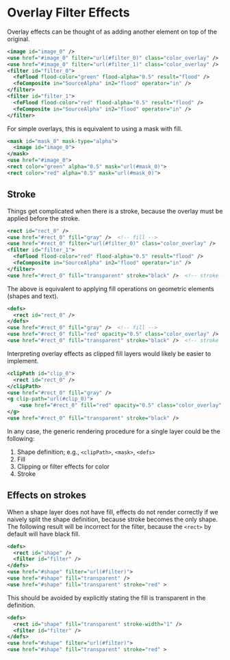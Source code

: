 # Overlay Filter Effects

Overlay effects can be thought of as adding another element on top of the original.

```xml
<image id="image_0" />
<use href="#image_0" filter="url(#filter_0)" class="color_overlay" />
<use href="#image_0" filter="url(#filter_1)" class="color_overlay" />
<filter id="filter_0">
  <feFlood flood-color="green" flood-alpha="0.5" result="flood" />
  <feComposite in="SourceAlpha" in2="flood" operator="in" />
</filter>
<filter id="filter_1">
  <feFlood flood-color="red" flood-alpha="0.5" result="flood" />
  <feComposite in="SourceAlpha" in2="flood" operator="in" />
</filter>
```

For simple overlays, this is equivalent to using a mask with fill.

```xml
<mask id="mask_0" mask-type="alpha">
  <image id="image_0">
</mask>
<use href="#image_0">
<rect color="green" alpha="0.5" mask="url(#mask_0)">
<rect color="red" alpha="0.5" mask="url(#mask_0)">
```

## Stroke

Things get complicated when there is a stroke, because the overlay must be applied before the stroke.

```xml
<rect id="rect_0" />
<use href="#rect_0" fill="gray" />  <!-- fill -->
<use href="#rect_0" filter="url(#filter_0)" class="color_overlay" />
<filter id="filter_1">
  <feFlood flood-color="red" flood-alpha="0.5" result="flood" />
  <feComposite in="SourceAlpha" in2="flood" operator="in" />
</filter>
<use href="#rect_0" fill="transparent" stroke="black" />  <!-- stroke -->
```

The above is equivalent to applying fill operations on geometric elements (shapes and text).

```xml
<defs>
  <rect id="rect_0" />
</defs>
<use href="#rect_0" fill="gray" />  <!-- fill -->
<use href="#rect_0" fill="red" opacity="0.5" class="color_overlay" />
<use href="#rect_0" fill="transparent" stroke="black" />  <!-- stroke -->
```

Interpreting overlay effects as clipped fill layers would likely be easier to implement.

```xml
<clipPath id="clip_0">
  <rect id="rect_0" />
</clipPath>
<use href="#rect_0" fill="gray" />
<g clip-path="url(#clip_0)">
    <use href="#rect_0" fill="red" opacity="0.5" class="color_overlay" />
</g>
<use href="#rect_0" fill="transparent" stroke="black" />
```

In any case, the generic rendering procedure for a single layer could be the following:

1. Shape definition; e.g., `<clipPath>`, `<mask>`, `<defs>`
2. Fill
3. Clipping or filter effects for color
4. Stroke

## Effects on strokes

When a shape layer does not have fill, effects do not render correctly if we naively split the shape definition, because stroke becomes the only shape. The following result will be incorrect for the filter, because the `<rect>` by default will have black fill.

```xml
<defs>
  <rect id="shape" />
  <filter id="filter" />
</defs>
<use href="#shape" filter="url(#filter)">
<use href="#shape" fill="transparent" />
<use href="#shape" fill="transparent" stroke="red" >
```

This should be avoided by explicitly stating the fill is transparent in the definition.

```xml
<defs>
  <rect id="shape" fill="transparent" stroke-width="1" />
  <filter id="filter" />
</defs>
<use href="#shape" filter="url(#filter)">
<use href="#shape" fill="transparent" stroke="red" >
```